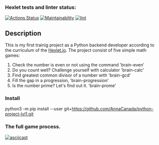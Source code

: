 ### Hexlet tests and linter status:
[![Actions Status](https://github.com/AnnaCanada/python-project-lvl1/workflows/hexlet-check/badge.svg)](https://github.com/AnnaCanada/python-project-lvl1/actions)
[![Maintainability](https://api.codeclimate.com/v1/badges/eb9917bc1b3a938e6aaa/maintainability)](https://api.codeclimate.com/v1/badges/eb9917bc1b3a938e6aaa/maintainability)
[![lint](https://github.com/AnnaCanada/python-project-lvl1/actions/workflows/learn-github-actions.yml/badge.svg?branch=main&event=push)](https://github.com/AnnaCanada/python-project-lvl1/actions/workflows/learn-github-actions.yml)

## Description

This is my first trainig project as a Python backend developer according to the curriculum of the [Hexlet.io](https://ru.hexlet.io/programs/python).
The project consist of five simple math games:
1) Check the number is even or not using the command 'brain-even'
2) Do you count well? Challenge yourself with calculator 'brain-calc'
3) Find greatest common divisor of a number with 'brain-gcd'
4) Fill the gap in a progression, 'brain-progression'
5) Is the number prime? Let's find out it. 'brain-prome'        

### Install

python3 -m pip install --user git+https://github.com/AnnaCanada/python-project-lvl1.git

### The full game process.
[![asciicast](https://asciinema.org/a/jxc29JRLNk8DBxfSyLMEqCBGG.svg)](https://asciinema.org/a/jxc29JRLNk8DBxfSyLMEqCBGG)
